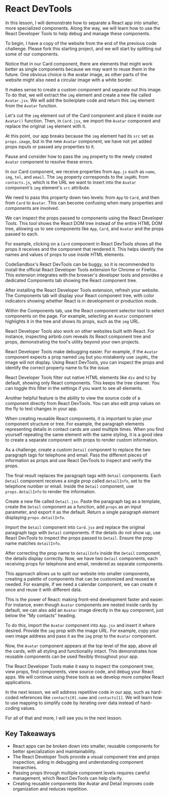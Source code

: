 # React DevTools

In this lesson, I will demonstrate how to separate a React app into smaller, more specialized components. Along the way, we will learn how to use the React Developer Tools to help debug and manage these components.

To begin, I have a copy of the website from the end of the previous code challenge. Please fork this starting project, and we will start by splitting out some of our components.

Notice that in our Card component, there are elements that might work better as single components because we may want to reuse them in the future. One obvious choice is the avatar image, as other parts of the website might also need a circular image with a white border.

It makes sense to create a custom component and separate out this image. To do that, we will extract the `img` element and create a new file called `Avatar.jsx`. We will add the boilerplate code and return this `img` element from the `Avatar` function.

Let's cut the `img` element out of the Card component and place it inside our `Avatar()` function. Then, in `Card.jsx`, we import the `Avatar` component and replace the original `img` element with it.

At this point, our app breaks because the `img` element had its `src` set as `props.image`, but in the new `Avatar` component, we have not yet added props inputs or passed any properties to it.

Pause and consider how to pass the `img` property to the newly created `Avatar` component to resolve these errors.

In our Card component, we receive properties from `App.js` such as `name`, `img`, `tel`, and `email`. The `img` property corresponds to the `imgURL` from `contacts.js`, which is the URL we want to insert into the `Avatar` component's `img` element's `src` attribute.

We need to pass this property down two levels: from `App` to `Card`, and then from `Card` to `Avatar`. This can become confusing when many properties and components are involved.

We can inspect the props passed to components using the React Developer Tools. This tool shows the React DOM tree instead of the entire HTML DOM tree, allowing us to see components like `App`, `Card`, and `Avatar` and the props passed to each.

For example, clicking on a `Card` component in React DevTools shows all the props it receives and the component that rendered it. This helps identify the names and values of props to use inside HTML elements.

CodeSandbox's React DevTools can be buggy, so it is recommended to install the official React Developer Tools extension for Chrome or Firefox. This extension integrates with the browser's developer tools and provides a dedicated Components tab showing the React component tree.

After installing the React Developer Tools extension, refresh your website. The Components tab will display your React component tree, with color indicators showing whether React is in development or production mode.

Within the Components tab, use the React component selector tool to select components on the page. For example, selecting an `Avatar` component highlights it in the tree and shows its props, such as the `img` URL.

React Developer Tools also work on other websites built with React. For instance, inspecting airbnb.com reveals its React component tree and props, demonstrating the tool's utility beyond your own projects.

React Developer Tools make debugging easier. For example, if the `Avatar` component expects a prop named `img` but you mistakenly use `imgURL`, the image will not display. Using React DevTools, you can inspect the props and identify the correct property name to fix the issue.

React Developer Tools filter out native HTML elements like `div` and `h2` by default, showing only React components. This keeps the tree cleaner. You can toggle this filter in the settings if you want to see all elements.

Another helpful feature is the ability to view the source code of a component directly from React DevTools. You can also edit prop values on the fly to test changes in your app.

When creating reusable React components, it is important to plan your component structure or tree. For example, the paragraph elements representing details in contact cards are used multiple times. When you find yourself repeating the same element with the same styling, it is a good idea to create a separate component with props to render custom information.

As a challenge, create a custom `Detail` component to replace the two paragraph tags for telephone and email. Pass the different pieces of information as props and use React DevTools to inspect and verify the props.

The final result replaces the paragraph tags with `Detail` components. Each `Detail` component receives a single prop called `detailInfo`, set to the telephone number or email. Inside the `Detail` component, use `props.detailInfo` to render the information.

Create a new file called `Detail.jsx`. Paste the paragraph tag as a template, create the `Detail` component as a function, add `props` as an input parameter, and export it as the default. Return a single paragraph element displaying `props.detailInfo`.

Import the `Detail` component into `Card.jsx` and replace the original paragraph tags with `Detail` components. If the details do not show up, use React DevTools to inspect the props passed to `Detail`. Ensure the prop name matches `detailInfo`.

After correcting the prop name to `detailInfo` inside the `Detail` component, the details display correctly. Now, we have two `Detail` components, each receiving props for telephone and email, rendered as separate components.

This approach allows us to split our website into smaller components, creating a palette of components that can be customized and reused as needed. For example, if we need a calendar component, we can create it once and reuse it with different data.

This is the power of React: making front-end development faster and easier. For instance, even though `Avatar` components are nested inside cards by default, we can also add an `Avatar` image directly in the `App` component, just below the "My contacts" heading.

To do this, import the `Avatar` component into `App.jsx` and insert it where desired. Provide the `img` prop with the image URL. For example, copy your own image address and pass it as the `img` prop to the `Avatar` component.

Now, the `Avatar` component appears at the top level of the app, above all the cards, with all styling and functionality intact. This demonstrates how reusable components can be used flexibly throughout your app.

The React Developer Tools make it easy to inspect the component tree, view props, find components, view source code, and debug your React apps. We will continue using these tools as we develop more complex React applications.

In the next lesson, we will address repetitive code in our app, such as hard-coded references like `contacts[0].name` and `contacts[1]`. We will learn how to use mapping to simplify code by iterating over data instead of hard-coding values.

For all of that and more, I will see you in the next lesson.

## Key Takeaways

- React apps can be broken down into smaller, reusable components for better specialization and maintainability.
- The React Developer Tools provide a visual component tree and props inspection, aiding in debugging and understanding component hierarchies.
- Passing props through multiple component levels requires careful management, which React DevTools can help clarify.
- Creating reusable components like Avatar and Detail improves code organization and reduces repetition.
